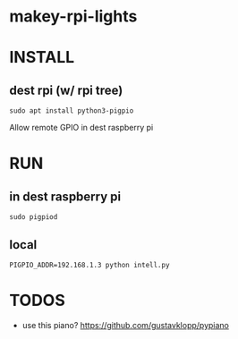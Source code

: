 # makey-rpi-lights

# INSTALL

## dest rpi (w/ rpi tree)

```
sudo apt install python3-pigpio
```

Allow remote GPIO in dest raspberry pi

# RUN

## in dest raspberry pi

```
sudo pigpiod
```

## local

```
PIGPIO_ADDR=192.168.1.3 python intell.py
```

# TODOS

* use this piano? https://github.com/gustavklopp/pypiano

